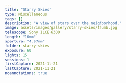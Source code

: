 ```yaml
---
title: "Starry Skies"
type: Miscellaneous
tags: []
description: "A view of stars over the neighborhood."
image: assets/images/gallery/starry-skies/thumb.jpg
telescope: Sony ILCE-6300
length: "16mm"
aperture: "4.57mm"
folder: starry-skies
exposure: 60
lights: 15
sessions: 1
firstCapture: 2021-11-21
lastCapture: 2021-11-21
noannotations: true
---
```


